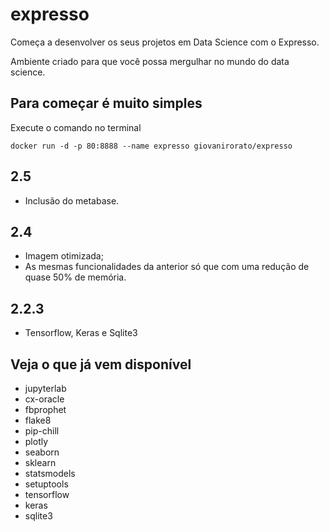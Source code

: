 # expresso

Começa a desenvolver os seus projetos em Data Science com o Expresso.

Ambiente criado para que você possa mergulhar no mundo do data science.

## Para começar é muito simples

Execute o comando no terminal

    docker run -d -p 80:8888 --name expresso giovanirorato/expresso

## 2.5

- Inclusão do metabase.

## 2.4

- Imagem otimizada;
- As mesmas funcionalidades da anterior só que com uma redução de quase 50% de memória.

## 2.2.3

- Tensorflow, Keras e Sqlite3

## Veja o que já vem disponível

- jupyterlab
- cx-oracle
- fbprophet
- flake8
- pip-chill
- plotly
- seaborn
- sklearn
- statsmodels
- setuptools
- tensorflow
- keras
- sqlite3
